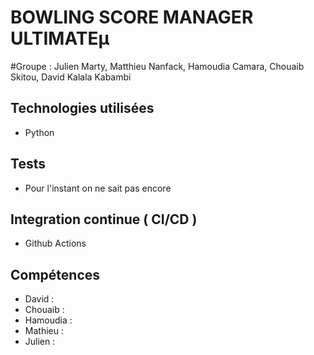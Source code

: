 # **BOWLING SCORE MANAGER ULTIMATEµ**

#Groupe : Julien Marty, Matthieu Nanfack, Hamoudia Camara, Chouaib Skitou, David Kalala Kabambi 

## Technologies utilisées 
- Python 
## Tests 
- Pour l'instant on ne sait pas encore 
## Integration continue ( CI/CD ) 
- Github Actions 
## Compétences 
- David : 
- Chouaib :
- Hamoudia :
- Mathieu :
- Julien :
